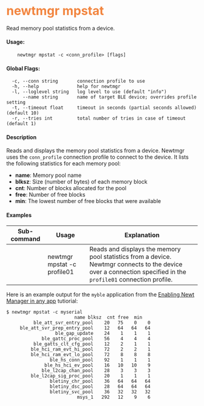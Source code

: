 ## <font color="#F2853F" style="font-size:24pt">newtmgr mpstat </font>
Read memory pool statistics from a device.

#### Usage:

```no-highlight
    newtmgr mpstat -c <conn_profile> [flags] 
```

#### Global Flags:

```no-highlight
  -c, --conn string       connection profile to use
  -h, --help              help for newtmgr
  -l, --loglevel string   log level to use (default "info")
      --name string       name of target BLE device; overrides profile setting
  -t, --timeout float     timeout in seconds (partial seconds allowed) (default 10)
  -r, --tries int         total number of tries in case of timeout (default 1)
```

#### Description
Reads and displays the memory pool statistics from a device.  Newtmgr uses the `conn_profile` connection profile to connect to the device.  It lists the following statistics for each memory pool: 

* **name**: Memory pool name
* **blksz**:  Size (number of bytes) of each memory block 
* **cnt**: Number of blocks allocated for the pool
* **free**: Number of free blocks 
* **min**: The lowest number of free blocks that were available


#### Examples

Sub-command  | Usage                  | Explanation
-------------| -----------------------|-----------------
             | newtmgr mpstat -c profile01 | Reads and displays the memory pool statistics from a device.  Newtmgr connects to the device over a connection specified in the `profile01` connection profile.

Here is an example output for the `myble` application from the [Enabling Newt Manager in any app](/os/tutorials/add_newtmgr.md) tutiorial:

```no-highlight
$ newtmgr mpstat -c myserial 
                         name blksz  cnt free  min
          ble_att_svr_entry_pool    20   75    0    0
     ble_att_svr_prep_entry_pool    12   64   64   64
                  ble_gap_update    24    1    1    1
             ble_gattc_proc_pool    56    4    4    4
          ble_gatts_clt_cfg_pool    12    2    1    1
         ble_hci_ram_evt_hi_pool    72    2    2    1
         ble_hci_ram_evt_lo_pool    72    8    8    8
                ble_hs_conn_pool    92    1    1    1
              ble_hs_hci_ev_pool    16   10   10    9
             ble_l2cap_chan_pool    28    3    3    3
         ble_l2cap_sig_proc_pool    20    1    1    1
                bletiny_chr_pool    36   64   64   64
                bletiny_dsc_pool    28   64   64   64
                bletiny_svc_pool    36   32   32   32
                          msys_1   292   12    9    6
```
